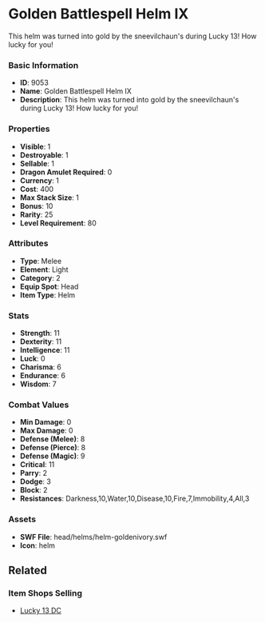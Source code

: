 # Golden Battlespell Helm IX

This helm was turned into gold by the sneevilchaun's during Lucky 13! How lucky for you!

### Basic Information

- **ID**: 9053
- **Name**: Golden Battlespell Helm IX
- **Description**: This helm was turned into gold by the sneevilchaun&#039;s during Lucky 13! How lucky for you!

### Properties

- **Visible**: 1
- **Destroyable**: 1
- **Sellable**: 1
- **Dragon Amulet Required**: 0
- **Currency**: 1
- **Cost**: 400
- **Max Stack Size**: 1
- **Bonus**: 10
- **Rarity**: 25
- **Level Requirement**: 80

### Attributes

- **Type**: Melee
- **Element**: Light
- **Category**: 2
- **Equip Spot**: Head
- **Item Type**: Helm

### Stats

- **Strength**: 11
- **Dexterity**: 11
- **Intelligence**: 11
- **Luck**: 0
- **Charisma**: 6
- **Endurance**: 6
- **Wisdom**: 7

### Combat Values

- **Min Damage**: 0
- **Max Damage**: 0
- **Defense (Melee)**: 8
- **Defense (Pierce)**: 8
- **Defense (Magic)**: 9
- **Critical**: 11
- **Parry**: 2
- **Dodge**: 3
- **Block**: 2
- **Resistances**: Darkness,10,Water,10,Disease,10,Fire,7,Immobility,4,All,3

### Assets

- **SWF File**: head/helms/helm-goldenivory.swf
- **Icon**: helm

## Related

### Item Shops Selling

- [Lucky 13 DC](../item-shops/317-lucky-13-dc.md)

